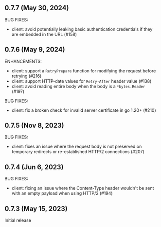 ## 0.7.7 (May 30, 2024)

BUG FIXES:

- client: avoid potentially leaking basic authentication credentials if they are embedded in the URL (#158)

## 0.7.6 (May 9, 2024)

ENHANCEMENTS:

- client: support a `RetryPrepare` function for modifying the request before retrying (#216)
- client: support HTTP-date values for `Retry-After` header value (#138)
- client: avoid reading entire body when the body is a `*bytes.Reader` (#197)

BUG FIXES:

- client: fix a broken check for invalid server certificate in go 1.20+ (#210)

## 0.7.5 (Nov 8, 2023)

BUG FIXES:

- client: fixes an issue where the request body is not preserved on temporary redirects or re-established HTTP/2 connections (#207)

## 0.7.4 (Jun 6, 2023)

BUG FIXES:

- client: fixing an issue where the Content-Type header wouldn't be sent with an empty payload when using HTTP/2 (#194)

## 0.7.3 (May 15, 2023)

Initial release
